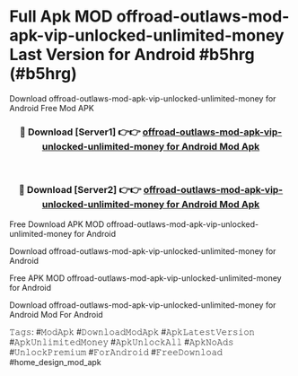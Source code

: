 # Full Apk MOD offroad-outlaws-mod-apk-vip-unlocked-unlimited-money Last Version for Android #b5hrg (#b5hrg)
Download offroad-outlaws-mod-apk-vip-unlocked-unlimited-money for Android Free Mod APK

<div align="center">
<h3>🔴 Download [Server1] 👉👉 <a href="https://app.mediaupload.pro?title=offroad-outlaws-mod-apk-vip-unlocked-unlimited-money&ref=15F">offroad-outlaws-mod-apk-vip-unlocked-unlimited-money for Android Mod Apk</a></h3><br>

<h3>🔴 Download [Server2] 👉👉 <a href="https://app.mediaupload.pro?title=offroad-outlaws-mod-apk-vip-unlocked-unlimited-money&ref=15F">offroad-outlaws-mod-apk-vip-unlocked-unlimited-money for Android Mod Apk</a></h3>
</div>


Free Download APK MOD offroad-outlaws-mod-apk-vip-unlocked-unlimited-money for Android

Download offroad-outlaws-mod-apk-vip-unlocked-unlimited-money for Android 

Free APK MOD offroad-outlaws-mod-apk-vip-unlocked-unlimited-money for Android 

Download offroad-outlaws-mod-apk-vip-unlocked-unlimited-money for Android Mod For Android

𝚃𝚊𝚐𝚜: #𝙼𝚘𝚍𝙰𝚙𝚔 #𝙳𝚘𝚠𝚗𝚕𝚘𝚊𝚍𝙼𝚘𝚍𝙰𝚙𝚔 #𝙰𝚙𝚔𝙻𝚊𝚝𝚎𝚜𝚝𝚅𝚎𝚛𝚜𝚒𝚘𝚗 #𝙰𝚙𝚔𝚄𝚗𝚕𝚒𝚖𝚒𝚝𝚎𝚍𝙼𝚘𝚗𝚎𝚢 #𝙰𝚙𝚔𝚄𝚗𝚕𝚘𝚌𝚔𝙰𝚕𝚕 #𝙰𝚙𝚔𝙽𝚘𝙰𝚍𝚜 #𝚄𝚗𝚕𝚘𝚌𝚔𝙿𝚛𝚎𝚖𝚒𝚞𝚖 #𝙵𝚘𝚛𝙰𝚗𝚍𝚛𝚘𝚒𝚍 #𝙵𝚛𝚎𝚎𝙳𝚘𝚠𝚗𝚕𝚘𝚊𝚍 #home_design_mod_apk
